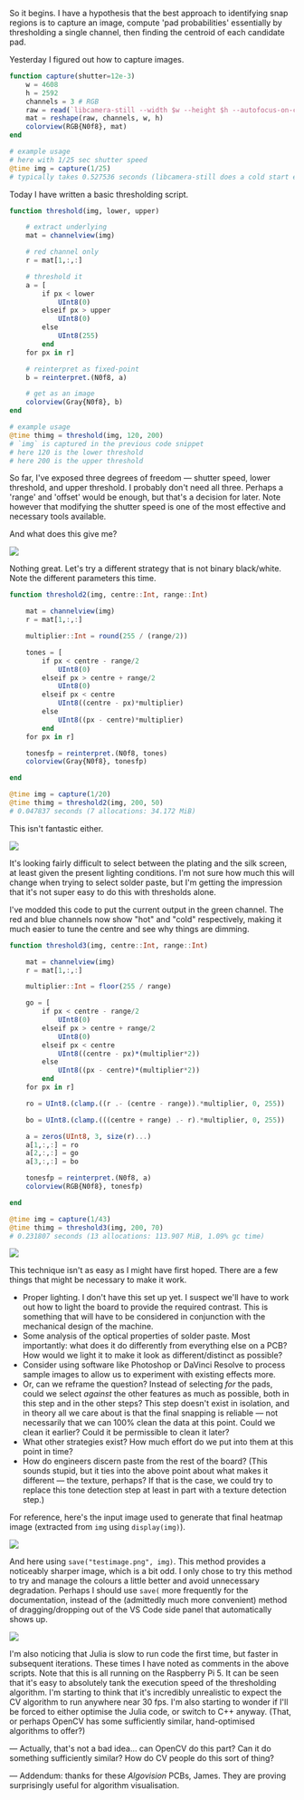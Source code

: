 So it begins. I have a hypothesis that the best approach to identifying snap regions is to capture an image, compute 'pad probabilities' essentially by thresholding a single channel, then finding the centroid of each candidate pad.

Yesterday I figured out how to capture images.

```julia
function capture(shutter=12e-3)
	w = 4608
	h = 2592
	channels = 3 # RGB
	raw = read(`libcamera-still --width $w --height $h --autofocus-on-capture --nopreview --shutter=$(shutter)s --analoggain=1.0 --awb=custom --awbgains=0.67,1.7 --hdr=off --denoise=cdn_fast --hflip --immediate --encoding=rgb --output=-`)
	mat = reshape(raw, channels, w, h)
	colorview(RGB{N0f8}, mat)
end

# example usage
# here with 1/25 sec shutter speed
@time img = capture(1/25)
# typically takes 0.527536 seconds (libcamera-still does a cold start every time)
```

Today I have written a basic thresholding script.

```julia
function threshold(img, lower, upper)

	# extract underlying
	mat = channelview(img)

	# red channel only
	r = mat[1,:,:]

	# threshold it
	a = [
		if px < lower
			UInt8(0)
		elseif px > upper
			UInt8(0)
		else
			UInt8(255)
		end
	for px in r]

	# reinterpret as fixed-point
	b = reinterpret.(N0f8, a)

	# get as an image
	colorview(Gray{N0f8}, b)
end

# example usage
@time thimg = threshold(img, 120, 200)
# `img` is captured in the previous code snippet
# here 120 is the lower threshold
# here 200 is the upper threshold
```

So far, I've exposed three degrees of freedom — shutter speed, lower threshold, and upper threshold. I probably don't need all three. Perhaps a 'range' and 'offset' would be enough, but that's a decision for later. Note however that modifying the shutter speed is one of the most effective and necessary tools available.

And what does this give me?

![](download-2.png)

Nothing great. Let's try a different strategy that is not binary black/white. Note the different parameters this time.

```julia
function threshold2(img, centre::Int, range::Int)

	mat = channelview(img)
	r = mat[1,:,:]

	multiplier::Int = round(255 / (range/2))

	tones = [
		if px < centre - range/2
			UInt8(0)
		elseif px > centre + range/2
			UInt8(0)
		elseif px < centre
			UInt8((centre - px)*multiplier)
		else
			UInt8((px - centre)*multiplier)
		end
	for px in r]

	tonesfp = reinterpret.(N0f8, tones)
	colorview(Gray{N0f8}, tonesfp)

end

@time img = capture(1/20)
@time thimg = threshold2(img, 200, 50)
# 0.047837 seconds (7 allocations: 34.172 MiB)
```

This isn't fantastic either.

![](download-3.png)

It's looking fairly difficult to select between the plating and the silk screen, at least given the present lighting conditions. I'm not sure how much this will change when trying to select solder paste, but I'm getting the impression that it's not super easy to do this with thresholds alone.

I've modded this code to put the current output in the green channel. The red and blue channels now show "hot" and "cold" respectively, making it much easier to tune the centre and see why things are dimming.

```julia
function threshold3(img, centre::Int, range::Int)

	mat = channelview(img)
	r = mat[1,:,:]

	multiplier::Int = floor(255 / range)

	go = [
		if px < centre - range/2
			UInt8(0)
		elseif px > centre + range/2
			UInt8(0)
		elseif px < centre
			UInt8((centre - px)*(multiplier*2))
		else
			UInt8((px - centre)*(multiplier*2))
		end
	for px in r]

	ro = UInt8.(clamp.((r .- (centre - range)).*multiplier, 0, 255))

	bo = UInt8.(clamp.(((centre + range) .- r).*multiplier, 0, 255))

	a = zeros(UInt8, 3, size(r)...)
	a[1,:,:] = ro
	a[2,:,:] = go
	a[3,:,:] = bo

	tonesfp = reinterpret.(N0f8, a)
	colorview(RGB{N0f8}, tonesfp)

end

@time img = capture(1/43)
@time thimg = threshold3(img, 200, 70)
# 0.231807 seconds (13 allocations: 113.907 MiB, 1.09% gc time)
```

![](download-4.png)

This technique isn't as easy as I might have first hoped. There are a few things that might be necessary to make it work.

- Proper lighting. I don't have this set up yet. I suspect we'll have to work out how to light the board to provide the required contrast. This is something that will have to be considered in conjunction with the mechanical design of the machine.
- Some analysis of the optical properties of solder paste. Most importantly: what does it do differently from everything else on a PCB? How would we light it to make it look as different/distinct as possible?
- Consider using software like Photoshop or DaVinci Resolve to process sample images to allow us to experiment with existing effects more.
- Or, can we reframe the question? Instead of selecting *for* the pads, could we select *against* the other features as much as possible, both in this step and in the other steps? This step doesn't exist in isolation, and in theory all we care about is that the final snapping is reliable — not necessarily that we can 100% clean the data at this point. Could we clean it earlier? Could it be permissible to clean it later?
- What other strategies exist? How much effort do we put into them at this point in time?
- How do engineers discern paste from the rest of the board? (This sounds stupid, but it ties into the above point about what makes it different — the texture, perhaps? If that is the case, we could try to replace this tone detection step at least in part with a texture detection step.)

For reference, here's the input image used to generate that final heatmap image (extracted from `img` using `display(img)`).

![](download-5.png)

And here using `save("testimage.png", img)`. This method provides a noticeably sharper image, which is a bit odd. I only chose to try this method to try and manage the colours a little better and avoid unnecessary degradation. Perhaps I should use `save(` more frequently for the documentation, instead of the (admittedly much more convenient) method of dragging/dropping out of the VS Code side panel that automatically shows up.

![](testimage.png)

I'm also noticing that Julia is slow to run code the first time, but faster in subsequent iterations. These times I have noted as comments in the above scripts. Note that this is all running on the Raspberry Pi 5. It can be seen that it's easy to absolutely tank the execution speed of the thresholding algorithm. I'm starting to think that it's incredibly unrealistic to expect the CV algorithm to run anywhere near 30 fps. I'm also starting to wonder if I'll be forced to either optimise the Julia code, or switch to C++ anyway. (That, or perhaps OpenCV has some sufficiently similar, hand-optimised algorithms to offer?)

— Actually, that's not a bad idea… can OpenCV do this part? Can it do something sufficiently similar? How do CV people do this sort of thing?

— Addendum: thanks for these *Algovision* PCBs, James. They are proving surprisingly useful for algorithm visualisation.